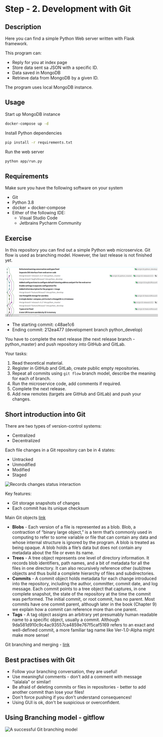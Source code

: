 # Step - 2. Development with Git

## Description

Here you can find a simple Python Web server written with Flask framework.

This program can:

- Reply for you at index page
- Store data sent sa JSON with a specific ID.
- Data saved in MongoDB
- Retrieve data from MongoDB by a given ID.

The program uses local MongoDB instance.

## Usage

Start up MongoDB instance

```bash
docker-compose up -d

```

Install Python dependencies

```bash
pip install -r requirements.txt
```

Run the web server

```bash
python app/run.py
```

## Requirements

Make sure you have the following software on your system

- Git
- Python 3.8
- docker + docker-compose
- Either of the following IDE:
  - Visual Studio Code
  - Jetbrains Pycharm Community

## Exercise

In this repository you can find out a simple Python web microservice. Git flow is used as branching model. However,
the last release is not finished yet.

![Used commits for this exercise](images/git_tree.png)

- The starting commit: c48ae1c6
- Ending commit: 212ea477 (development branch python_develop)

You have to complete the next release (the next release branch - python_master) and push repository into GitHub and GitLab.

Your tasks:

1. Read theoretical material.
2. Register in GitHub and GitLab, create public empty repositories.
3. Repeat all commits using `git flow` branch model, describe the meaning for each of branch.
4. Run the microservice  code, add comments if required.
5. Complete the next release.
6. Add new remotes (targets are GitHub and GitLab) and push your changes.

## Short introduction into Git

There are two types of version-control systems:

- Centralized
- Decentralized

Each file changes in a Git repository can be in 4 states:

- Untracked
- Unmodified
- Modified
- Staged

![Records changes status interaction](https://git-scm.com/book/en/v2/images/lifecycle.png)

Key features:

- Git storage snapshots of changes
- Each commit has its unique checksum

Main Git objects [link](https://www.oreilly.com/library/view/version-control-with/9781449345037/ch04.html)

- **Blobs** - Each version of a file is represented as a blob. Blob, a contraction of “binary large object,” is a term that’s commonly used in computing to refer to some variable or file that can contain any data and whose internal structure is ignored by the program. A blob is treated as being opaque. A blob holds a file’s data but does not contain any metadata about the file or even its name.
- **Trees** - A tree object represents one level of directory information. It records blob identifiers, path names, and a bit of metadata for all the files in one directory. It can also recursively reference other (sub)tree objects and thus build a complete hierarchy of files and subdirectories.
- **Commits** - A commit object holds metadata for each change introduced into the repository, including the author, committer, commit date, and log message. Each commit points to a tree object that captures, in one complete snapshot, the state of the repository at the time the commit was performed. The initial commit, or root commit, has no parent. Most commits have one commit parent, although later in the book (Chapter 9) we explain how a commit can reference more than one parent.
- **Tags** - A tag object assigns an arbitrary yet presumably human readable name to a specific object, usually a commit. Although 9da581d910c9c4ac93557ca4859e767f5caf5169 refers to an exact and well-defined commit, a more familiar tag name like Ver-1.0-Alpha might make more sense!

Git branching and merging - [link](https://git-scm.com/book/en/v2/Git-Branching-Basic-Branching-and-Merging)

## Best practises with Git

- Follow your branching conversation, they are useful!
- Use meaningful comments - don't add a comment with message "lalalala" or similar!
- Be afraid of deleting commits or files in repositories - better to add another commit than lose your files!
- Don't force pushing if you don't understand consequences!
- Using GUI is ok, don't be suspicious or overconfident.

## Using Branching model - gitflow

![A successful Git branching model](https://nvie.com/img/git-model@2x.png)
